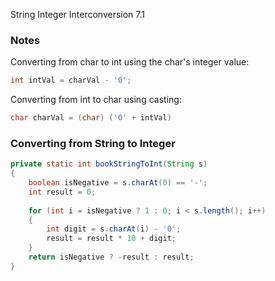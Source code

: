 String Integer Interconversion
7.1

### Notes

Converting from char to int using the char's integer value:
```java
int intVal = charVal - '0';
```

Converting from int to char using casting:
```java
char charVal = (char) ('0' + intVal)
```

### Converting from String to Integer

```java
private static int bookStringToInt(String s)
{
    boolean isNegative = s.charAt(0) == '-';
    int result = 0;
    
    for (int i = isNegative ? 1 : 0; i < s.length(); i++)
    {
        int digit = s.charAt(i) - '0';
        result = result * 10 + digit;
    }
    return isNegative ? -result : result;
}
```